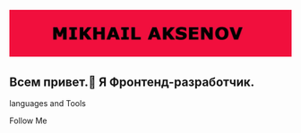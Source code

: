 [![Header](https://github.com/Aksenov-m/Aksenov-m/blob/main/assets/Aksenov.jpg)](https://aksenov-m.github.io/resume/)

## Всем привет.👋 Я Фронтенд-разработчик.

languages and Tools

Follow Me
